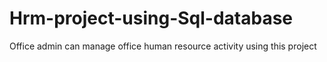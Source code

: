 # Hrm-project-using-Sql-database
Office admin can manage office human resource activity using this project 
